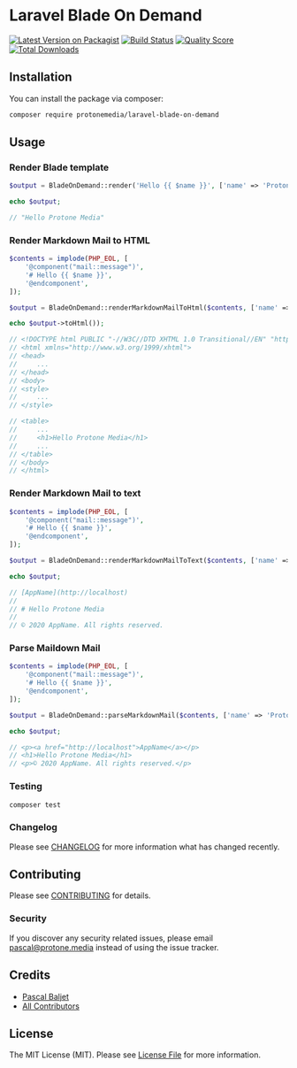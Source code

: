 # Laravel Blade On Demand

[![Latest Version on Packagist](https://img.shields.io/packagist/v/protonemedia/laravel-blade-on-demand.svg?style=flat-square)](https://packagist.org/packages/protonemedia/laravel-blade-on-demand)
[![Build Status](https://img.shields.io/travis/pascalbaljetmedia/laravel-blade-on-demand/master.svg?style=flat-square)](https://travis-ci.org/pascalbaljetmedia/laravel-blade-on-demand)
[![Quality Score](https://img.shields.io/scrutinizer/g/pascalbaljetmedia/laravel-blade-on-demand.svg?style=flat-square)](https://scrutinizer-ci.com/g/pascalbaljetmedia/laravel-blade-on-demand)
[![Total Downloads](https://img.shields.io/packagist/dt/protonemedia/laravel-blade-on-demand.svg?style=flat-square)](https://packagist.org/packages/protonemedia/laravel-blade-on-demand)

## Installation

You can install the package via composer:

```bash
composer require protonemedia/laravel-blade-on-demand
```

## Usage

### Render Blade template
``` php
$output = BladeOnDemand::render('Hello {{ $name }}', ['name' => 'Protone Media']);

echo $output;

// "Hello Protone Media"
```

### Render Markdown Mail to HTML

``` php
$contents = implode(PHP_EOL, [
    '@component("mail::message")',
    '# Hello {{ $name }}',
    '@endcomponent',
]);

$output = BladeOnDemand::renderMarkdownMailToHtml($contents, ['name' => 'Protone Media']);

echo $output->toHtml());

// <!DOCTYPE html PUBLIC "-//W3C//DTD XHTML 1.0 Transitional//EN" "http://www.w3.org/TR/xhtml1/DTD/xhtml1-transitional.dtd">
// <html xmlns="http://www.w3.org/1999/xhtml">
// <head>
//     ...
// </head>
// <body>
// <style>
//     ...
// </style>

// <table>
//     ...
//     <h1>Hello Protone Media</h1>
//     ...
// </table>
// </body>
// </html>
```

### Render Markdown Mail to text

```php
$contents = implode(PHP_EOL, [
    '@component("mail::message")',
    '# Hello {{ $name }}',
    '@endcomponent',
]);

$output = BladeOnDemand::renderMarkdownMailToText($contents, ['name' => 'Protone Media']);

echo $output;

// [AppName](http://localhost)
//
// # Hello Protone Media
//
// © 2020 AppName. All rights reserved.
```

### Parse Maildown Mail

```php
$contents = implode(PHP_EOL, [
    '@component("mail::message")',
    '# Hello {{ $name }}',
    '@endcomponent',
]);

$output = BladeOnDemand::parseMarkdownMail($contents, ['name' => 'Protone Media']);

echo $output;

// <p><a href="http://localhost">AppName</a></p>
// <h1>Hello Protone Media</h1>
// <p>© 2020 AppName. All rights reserved.</p>
```

### Testing

``` bash
composer test
```

### Changelog

Please see [CHANGELOG](CHANGELOG.md) for more information what has changed recently.

## Contributing

Please see [CONTRIBUTING](CONTRIBUTING.md) for details.

### Security

If you discover any security related issues, please email pascal@protone.media instead of using the issue tracker.

## Credits

- [Pascal Baljet](https://github.com/pascalbaljetmedia)
- [All Contributors](../../contributors)

## License

The MIT License (MIT). Please see [License File](LICENSE.md) for more information.